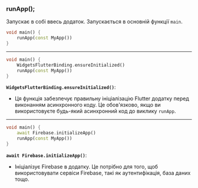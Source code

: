 ### runApp();

Запускає в собі ввесь додаток. Запускається в основній функції `main`.
```dart
void main() {
	runApp(const MyApp())
}
```
---
```dart
void main() {
	WidgetsFlutterBinding.ensureInitialized()
	runApp(const MyApp())
}
```

**`WidgetsFlutterBinding.ensureInitialized()`**:

- Ця функція забезпечує правильну ініціалізацію Flutter додатку перед виконанням асинхронного коду. Це обов'язково, якщо ви використовуєте будь-який асинхронний код до виклику `runApp`.
---
```dart
void main() {
	await Firebase.initializeApp()
	runApp(const MyApp())
}
```

**`await Firebase.initializeApp()`**:

- Ініціалізує Firebase в додатку. Це потрібно для того, щоб використовувати сервіси Firebase, такі як аутентифікація, база даних тощо.